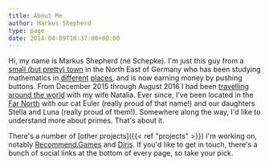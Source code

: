 ```yaml
---
title: About Me
author: Markus Shepherd
type: page
date: 2014-04-09T10:37:00+00:00
---
```


Hi, my name is Markus Shepherd (né Schepke). I'm just this guy from a [small (but pretty) town](http://en.wikipedia.org/wiki/Schwerin) in the North East of Germany who has been studying mathematics in [different](http://en.wikipedia.org/wiki/University_of_Hanover) [places](http://en.wikipedia.org/wiki/University_of_Cambridge), and is now earning money by pushing buttons. From December 2015 through August 2016 I had been [travelling around the world](http://www.mn-travel.club/) with my wife Natalia. Ever since, I've been located in the [Far North](http://en.wikipedia.org/wiki/Helsinki) with our cat Euler (really proud of that name!) and our daughters Stella and Luna (really proud of them!). Somewhere along the way, I'd like to understand more about primes. That's about it.

There's a number of [other projects]({{< ref "projects" >}}) I'm working on, notably [Recommend.Games](https://recommend.games/) and [Diris](https://diris-app.appspot.com/). If you'd like to get in touch, there's a bunch of social links at the bottom of every page, so take your pick.
